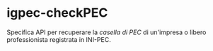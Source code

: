# igpec-checkPEC

Specifica API per recuperare la *casella di PEC* di un'impresa o libero professionista registrata in INI-PEC.
            